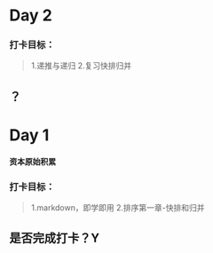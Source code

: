 # Day 2

### 打卡目标：
> 1.递推与递归
> 2.复习快排归并


## ？

# Day 1
#### 资本原始积累

### 打卡目标：
> 1.markdown，即学即用
> 2.排序第一章-快排和归并

## 是否完成打卡？Y


